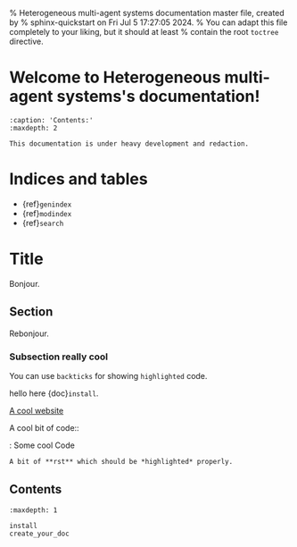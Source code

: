 % Heterogeneous multi-agent systems documentation master file, created by
% sphinx-quickstart on Fri Jul  5 17:27:05 2024.
% You can adapt this file completely to your liking, but it should at least
% contain the root `toctree` directive.

# Welcome to Heterogeneous multi-agent systems's documentation!

```{toctree}
:caption: 'Contents:'
:maxdepth: 2
```

```{warning}
This documentation is under heavy development and redaction.
```

# Indices and tables

- {ref}`genindex`
- {ref}`modindex`
- {ref}`search`

# Title

Bonjour.

## Section

Rebonjour.

### Subsection really cool

You can use `backticks` for showing `highlighted` code.

hello here {doc}`install`.

[A cool website]

A cool bit of code::

: Some cool Code

```rst
A bit of **rst** which should be *highlighted* properly.
```

## Contents

```{toctree}
:maxdepth: 1

install
create_your_doc
```

[a cool website]: http://sphinx-doc.org
